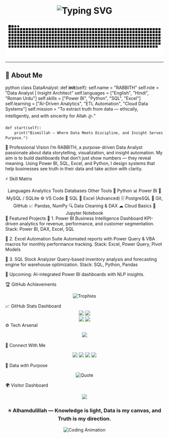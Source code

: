 <h1 align="center">
  <img src="https://readme-typing-svg.herokuapp.com?font=Fira+Code&weight=700&size=30&duration=3000&pause=1000&color=00F5D4&center=true&vCenter=true&width=700&lines=👋+Assalamu+Alaikum,+I'm+RABBITH;📊+Data+Analyst+%7C+Insight+Architect;⚙+From+Raw+Data+To+Divine+Decisions;🚀+AI,+Analytics,+and+Purpose+Drive+Me" alt="Typing SVG">
</h1>

<p align="center">
  <img src="https://github.com/Platane/snk/raw/output/github-contribution-grid-snake.svg" alt="snake animation" />
</p>

---

## 🧭 About Me

python
class DataAnalyst:
    def __init__(self):
        self.name = "RABBITH"
        self.role = "Data Analyst | Insight Architect"
        self.languages = ["English", "Hindi", "Roman Urdu"]
        self.skills = ["Power BI", "Python", "SQL", "Excel"]
        self.learning = ["AI-Driven Analytics", "ETL Automation", "Cloud Data Systems"]
        self.mission = "To extract truth from data — ethically, intelligently, and with sincerity for Allah ﷻ."

    def start(self):
        print("Bismillah — Where Data Meets Discipline, and Insight Serves Purpose.")
💼 Professional Vision
I’m RABBITH, a purpose-driven Data Analyst passionate about data storytelling, visualization, and insight automation.
My aim is to build dashboards that don’t just show numbers — they reveal meaning.
Using Power BI, SQL, Excel, and Python, I design systems that help businesses see truth in their data and take action with clarity.

⚡ Skill Matrix
<div align="center">
Languages	Analytics Tools	Databases	Other Tools
🐍 Python	📊 Power BI	💾 MySQL / SQLite	⚙ VS Code
🧮 SQL	📗 Excel (Advanced)	🗄 PostgreSQL	🧩 Git, GitHub
📈 Pandas, NumPy	🔍 Data Cleaning & DAX	☁ Cloud Basics	🧭 Jupyter Notebook

</div>
🚀 Featured Projects
🔹 1. Power BI Business Intelligence Dashboard
KPI-driven analytics for revenue, performance, and customer segmentation.
Stack: Power BI, DAX, Excel, SQL

🔹 2. Excel Automation Suite
Automated reports with Power Query & VBA macros for monthly performance tracking.
Stack: Excel, Power Query, Pivot Models

🔹 3. SQL Stock Analyzer
Query-based inventory analysis and forecasting engine for warehouse optimization.
Stack: SQL, Python, Pandas

📘 Upcoming: AI-integrated Power BI dashboards with NLP insights.

🏆 GitHub Achievements
<p align="center"> <img src="https://github-profile-trophy.vercel.app/?username=RABBITH&theme=radical&no-frame=true&row=1&margin-w=10&margin-h=10" alt="Trophies" /> </p>
📈 GitHub Stats Dashboard
<div align="center"> <img src="https://github-readme-stats.vercel.app/api?username=RABBITH&show_icons=true&theme=radical&hide_border=true&count_private=true" height="160" /> <img src="https://github-readme-streak-stats.herokuapp.com/?user=RABBITH&theme=radical&hide_border=true" height="160" /> </div> <div align="center"> <img src="https://github-readme-stats.vercel.app/api/top-langs/?username=RABBITH&layout=compact&theme=radical&hide_border=true&langs_count=8" height="160" /> <img src="https://github-readme-activity-graph.vercel.app/graph?username=RABBITH&theme=react-dark&hide_border=true&area=true&custom_title=RABBITH's+Contribution+Graph" /> </div>
⚙ Tech Arsenal
<p align="center"> <img src="https://skillicons.dev/icons?i=python,pandas,numpy,sqlite,mysql,excel,powerbi,git,github,vscode,linux&perline=8" /> </p>
💬 Connect With Me
<p align="center"> <a href="https://linkedin.com/in/rabbith" target="_blank"><img src="https://img.shields.io/badge/LinkedIn-0077B5?style=for-the-badge&logo=linkedin&logoColor=white"></a> <a href="mailto:rabbith.analytics@gmail.com" target="_blank"><img src="https://img.shields.io/badge/Gmail-D14836?style=for-the-badge&logo=gmail&logoColor=white"></a> <a href="https://github.com/RABBITH" target="_blank"><img src="https://img.shields.io/badge/GitHub-100000?style=for-the-badge&logo=github&logoColor=white"></a> <a href="https://rabbithportfolio.com" target="_blank"><img src="https://img.shields.io/badge/Portfolio-FF4088?style=for-the-badge&logo=web&logoColor=white"></a> </p>
🧭 Data with Purpose
<p align="center"> <img src="https://quotes-github-readme.vercel.app/api?type=horizontal&theme=radical&quote=Data+is+temporary,+Truth+is+eternal." alt="Quote" /> </p>
🌍 Visitor Dashboard
<p align="center"> <img src="https://komarev.com/ghpvc/?username=RABBITH&label=Profile+Views&color=blueviolet&style=flat-square" /> </p>
<h3 align="center">⭐ Alhamdulillah — Knowledge is light, Data is my canvas, and Truth is my direction.</h3> <p align="center"> <img src="https://raw.githubusercontent.com/abhisheknaiidu/abhisheknaiidu/master/code.gif" width="400" alt="Coding Animation"> </p> 
